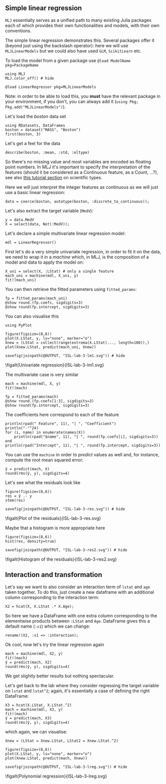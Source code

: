 <!--This file was generated, do not modify it.-->
## Simple linear regression

`MLJ` essentially serves as a unified path to many existing Julia packages each of which provides their own functionalities and models, with their own conventions.

The simple linear regression demonstrates this.
Several packages offer it (beyond just using the backslash operator): here we will use `MLJLinearModels` but we could also have used `GLM`, `ScikitLearn` etc.

To load the model from a given package use `@load ModelName pkg=PackageName`

```julia:ex1
using MLJ
MLJ.color_off() # hide

@load LinearRegressor pkg=MLJLinearModels
```

Note: in order to be able to load this, you **must** have the relevant package in your environment, if you don't, you can always add it (``using Pkg; Pkg.add("MLJLinearModels")``).

Let's load the _boston_ data set

```julia:ex2
using RDatasets, DataFrames
boston = dataset("MASS", "Boston")
first(boston, 3)
```

Let's get a feel for the data

```julia:ex3
describe(boston, :mean, :std, :eltype)
```

So there's no missing value and most variables are encoded as floating point numbers.
In MLJ it's important to specify the interpretation of the features (should it be considered as a Continuous feature, as a Count, ...?), see also [this tutorial section](/pub/getting-started/choosing-a-model.html#data_and_its_interpretation) on scientific types.

Here we will just interpret the integer features as continuous as we will just use a basic linear regression:

```julia:ex4
data = coerce(boston, autotype(boston, :discrete_to_continuous));
```

Let's also extract the target variable (`MedV`):

```julia:ex5
y = data.MedV
X = select(data, Not(:MedV));
```

Let's declare a simple multivariate linear regression model:

```julia:ex6
mdl = LinearRegressor()
```

First let's do a very simple univariate regression, in order to fit it on the data, we need to wrap it in a _machine_ which, in MLJ, is the composition of a model and data to apply the model on:

```julia:ex7
X_uni = select(X, :LStat) # only a single feature
mach_uni = machine(mdl, X_uni, y)
fit!(mach_uni)
```

You can then retrieve the  fitted parameters using `fitted_params`:

```julia:ex8
fp = fitted_params(mach_uni)
@show round.(fp.coefs, sigdigits=3)
@show round(fp.intercept, sigdigits=3)
```

You can also visualise this

```julia:ex9
using PyPlot

figure(figsize=(8,6))
plot(X.LStat, y, ls="none", marker="o")
Xnew = (LStat = collect(range(extrema(X.LStat)..., length=100)),)
plot(Xnew.LStat, predict(mach_uni, Xnew))

savefig(joinpath(@OUTPUT, "ISL-lab-3-lm1.svg")) # hide
```

\figalt{Univariate regression}{ISL-lab-3-lm1.svg}

The  multivariate case is very similar

```julia:ex10
mach = machine(mdl, X, y)
fit!(mach)

fp = fitted_params(mach)
@show round.(fp.coefs[1:3], sigdigits=3)
@show round(fp.intercept, sigdigits=3)
```

The coefficients here correspond to each of the feature

```julia:ex11
println(rpad(" Feature", 11), "| ", "Coefficient")
println("-"^24)
for (i, name) in enumerate(names(X))
    println(rpad("$name", 11), "| ", round(fp.coefs[i], sigdigits=3))
end
println(rpad("Intercept", 11), "| ", round(fp.intercept, sigdigits=3))
```

You can use the `machine` in order to _predict_ values as well and, for instance, compute the root mean squared error:

```julia:ex12
ŷ = predict(mach, X)
round(rms(ŷ, y), sigdigits=4)
```

Let's see what the residuals look like

```julia:ex13
figure(figsize=(8,6))
res = ŷ .- y
stem(res)

savefig(joinpath(@OUTPUT, "ISL-lab-3-res.svg")) # hide
```

\figalt{Plot of the residuals}{ISL-lab-3-res.svg}

Maybe that a histogram is more appropriate here

```julia:ex14
figure(figsize=(8,6))
hist(res, density=true)

savefig(joinpath(@OUTPUT, "ISL-lab-3-res2.svg")) # hide
```

\figalt{Histogram of the residuals}{ISL-lab-3-res2.svg}

## Interaction and transformation

Let's say we want to also consider an interaction term of `lstat` and `age` taken together.
To do this, just create a new dataframe with an additional column corresponding to the interaction term:

```julia:ex15
X2 = hcat(X, X.LStat .* X.Age);
```

So here we have a DataFrame with one extra column corresponding to the elementwise products between `:LStat` and `Age`.
DataFrame gives this a default name (`:x1`) which we can change:

```julia:ex16
rename!(X2, :x1 => :interaction);
```

Ok cool, now let's try the linear regression again

```julia:ex17
mach = machine(mdl, X2, y)
fit!(mach)
ŷ = predict(mach, X2)
round(rms(ŷ, y), sigdigits=4)
```

We get slightly better results but nothing spectacular.

Let's get back to the lab where they consider regressing the target variable on `lstat` and `lstat^2`; again, it's essentially a case of defining the right DataFrame:

```julia:ex18
X3 = hcat(X.LStat, X.LStat.^2)
mach = machine(mdl, X3, y)
fit!(mach)
ŷ = predict(mach, X3)
round(rms(ŷ, y), sigdigits=4)
```

which again, we can visualise:

```julia:ex19
Xnew = (LStat = Xnew.LStat, LStat2 = Xnew.LStat.^2)

figure(figsize=(8,6))
plot(X.LStat, y, ls="none", marker="o")
plot(Xnew.LStat, predict(mach, Xnew))

savefig(joinpath(@OUTPUT, "ISL-lab-3-lreg.svg")) # hide
```

\figalt{Polynomial regression}{ISL-lab-3-lreg.svg}

